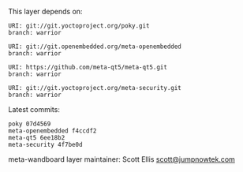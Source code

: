 This layer depends on:

    URI: git://git.yoctoproject.org/poky.git
    branch: warrior

    URI: git://git.openembedded.org/meta-openembedded
    branch: warrior

    URI: https://github.com/meta-qt5/meta-qt5.git
    branch: warrior

    URI: git://git.yoctoproject.org/meta-security.git
    branch: warrior

Latest commits:

    poky 07d4569
    meta-openembedded f4ccdf2
    meta-qt5 6ee18b2
    meta-security 4f7be0d

meta-wandboard layer maintainer: Scott Ellis <scott@jumpnowtek.com>
